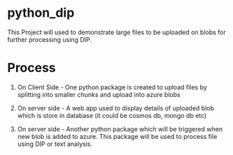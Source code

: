 # python_dip

This Project will used to demonstrate large files to be uploaded on blobs for further processing using DIP.

# Process

1. On Client Side - One python package is created to upload files by splitting into smaller chunks and upload into azure blobs

2. On server side - A web app used to display details of uploaded blob which is store in database (it could be cosmos db, mongo db etc)

3. On server side - Another python package which will be triggered when new blob is added to azure. This package will be used to process file using DIP or text analysis.
